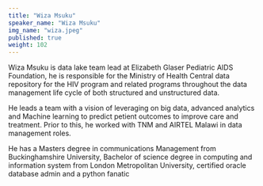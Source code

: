 ```yaml
---
title: "Wiza Msuku"
speaker_name: "Wiza Msuku"
img_name: "wiza.jpeg"
published: true
weight: 102
---
```


Wiza Msuku is data lake team lead at Elizabeth Glaser Pediatric AIDS Foundation,  he is responsible for the Ministry of Health Central data repository for the HIV program and related programs throughout the data management life cycle of both structured and unstructured data.

He leads a team with a vision of leveraging on big data, advanced analytics and Machine learning to predict petient outcomes to improve care and treatment. Prior to this, he worked with TNM and AIRTEL Malawi in data management roles.

He has a Masters degree in communications Management from Buckinghamshire University, Bachelor of science degree in computing and information system from London Metropolitan University, certified oracle database admin and a python fanatic
